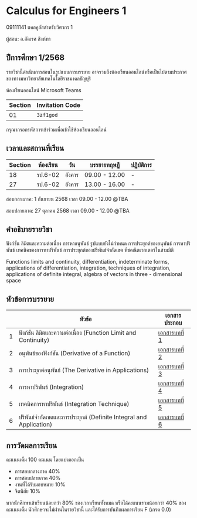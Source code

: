 # Calculus for Engineers 1 
09111141 แคลคูลัสสำหรับวิศวกร 1

ผู้สอน: อ.อัคเรศ สิงห์ทา

## ปีการศึกษา 1/2568
รายวิชานี้ดำเนินการสอนในรูปแบบการบรรยาย
อาจรวมถึงห้องเรียนออนไลน์หรือเป็นไปตามประกาศของทางมหาวิทยาลัยเทคโนโลยีราชมงคลธัญบุรี 

ห้องเรียนออนไลน์ Microsoft Teams

| Section | Invitation Code | 
|---------|-----------------|
|     01  |   `3zf1god`     | 

กรุณากรอกรหัสการเข้าร่วมเพื่อเข้าใช้ห้องเรียนออนไลน์

## เวลาและสถานที่เรียน

| Section | ห้องเรียน | วัน | บรรยายทฤษฏี  | ปฏิบัติการ  |
|--------|---------|----|---------------|---------------|
| 18     |  รป.6-02 | อังคาร | 09.00 - 12.00  | - |
| 27     |  รป.6-02 | อังคาร | 13.00 - 16.00  | - |

สอบกลางภาค: 1 กันยายน 2568 เวลา 09.00 - 12.00 @TBA

สอบปลายภาค: 27 ตุลาคม 2568 เวลา 09.00 - 12.00 @TBA

## คำอธิบายรายวิชา
ฟังก์ชัน ลิมิตและความต่อเนื่อง การหาอนุพันธ์ รูปแบบยังไม่กำหนด การประยุกต์ของอนุพันธ์ การหาปริพันธ์ เทคนิคของการหาปริพันธ์ การประยุกต์ของปริพันธ์จำกัดเขต พีชคณิตเวกเตอร์ในสามมิติ

Functions limits and continuity, differentiation, indeterminate forms, applications of differentiation, integration, techniques of integration, applications of definite integral, algebra of vectors in three - dimensional space

## หัวข้อการบรรยาย

|    | หัวข้อ | เอกสารประกอบ |
|-----|-----|-------------|
| 1  | ฟังก์ชัน ลิมิตและความต่อเนื่อง (Function Limit and Continuity) | [เอกสารบทที่ 1](./materials/ch_01/texts.pdf) |
| 2  | อนุพันธ์ของฟังก์ชัน (Derivative of a Function)  | [เอกสารบทที่ 2](./materials/ch_02/texts.pdf)  |
| 3  | การประยุกต์อนุพันธ์ (The Derivative in Applications) | [เอกสารบทที่ 3](./materials/ch3.pdf) |
| 4  | การหาปริพันธ์ (Integration) | [เอกสารบทที่ 4](./materials/ch4.pdf)  |
| 5  | เทคนิคการหาปริพันธ์ (Integration Technique) | [เอกสารบทที่ 5](./materials/ch_05/texts.pdf) |
| 6  | ปริพันธ์จำกัดเขตและการประยุกต์ (Definite Integral and Application) | [เอกสารบทที่ 6](./materials/ch_06/texts.pdf)|


## การวัดผลการเรียน
คะแนนเต็ม 100 คะแนน โดยแบ่งออกเป็น
- การสอบกลางภาค 40%
- การสอบปลายภาค 40%
- งานที่ได้รับมอบหมาย 10%
- จิตพิสัย 10%

หากนักศึกษาเข้าเรียนน้อยกว่า 80% ของเวลาเรียนทั้งหมด
หรือได้คะแนนรวมน้อยกว่า 40% ของคะแนนเต็ม นักศึกษาจะไม่ผ่านในรายวิชานี้ และได้รับการบันทึกผลการเรียน F (เกรด 0.0) 

